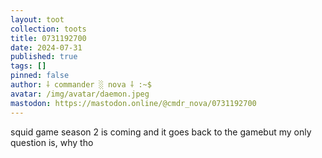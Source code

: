 ```yaml
---
layout: toot
collection: toots
title: 0731192700
date: 2024-07-31
published: true
tags: []
pinned: false
author: ⸸ commander ░ nova ⸸ :~$
avatar: /img/avatar/daemon.jpeg
mastodon: https://mastodon.online/@cmdr_nova/0731192700
---
```


squid game season 2 is coming and it goes back to the gamebut my only question is, why tho
